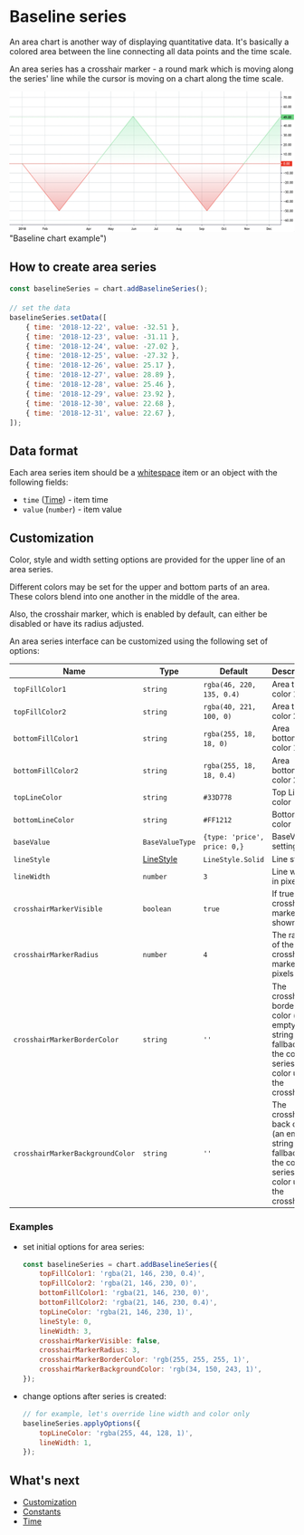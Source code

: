# Baseline series

An area chart is another way of displaying quantitative data. It's basically a colored area between the line connecting all data points and the time scale.

An area series has a crosshair marker - a round mark which is moving along the series' line while the cursor is moving on a chart along the time scale.

![Baseline chart example](./assets/baseline-series.png)"Baseline chart example")

## How to create area series

```js
const baselineSeries = chart.addBaselineSeries();

// set the data
baselineSeries.setData([
    { time: '2018-12-22', value: -32.51 },
    { time: '2018-12-23', value: -31.11 },
    { time: '2018-12-24', value: -27.02 },
    { time: '2018-12-25', value: -27.32 },
    { time: '2018-12-26', value: 25.17 },
    { time: '2018-12-27', value: 28.89 },
    { time: '2018-12-28', value: 25.46 },
    { time: '2018-12-29', value: 23.92 },
    { time: '2018-12-30', value: 22.68 },
    { time: '2018-12-31', value: 22.67 },
]);
```

## Data format

Each area series item should be a [whitespace](./whitespace-data.md) item or an object with the following fields:

- `time` ([Time](./time.md)) - item time
- `value` (`number`) - item value

## Customization

Color, style and width setting options are provided for the upper line of an area series.

Different colors may be set for the upper and bottom parts of an area.
These colors blend into one another in the middle of the area.

Also, the crosshair marker, which is enabled by default, can either be disabled or have its radius adjusted.

An area series interface can be customized using the following set of options:

|Name|Type|Default|Description|
|-|----|-------|-|
|`topFillColor1`|`string`|`rgba(46, 220, 135, 0.4)`|Area top fill color 1|
|`topFillColor2`|`string`|`rgba(40, 221, 100, 0)`|Area top color 2|
|`bottomFillColor1`|`string`|`rgba(255, 18, 18, 0)`|Area bottom color 1|
|`bottomFillColor2`|`string`|`rgba(255, 18, 18, 0.4)`|Area bottom color 2|
|`topLineColor`|`string`|`#33D778`|Top Line color|
|`bottomLineColor`|`string`|`#FF1212`|Bottom Line color|
|`baseValue`|`BaseValueType`|`{type: 'price', price: 0,}`|BaseValue settings|
|`lineStyle`|[LineStyle](./constants.md#linestyle)|`LineStyle.Solid`|Line style|
|`lineWidth`|`number`|`3`|Line width in pixels|
|`crosshairMarkerVisible`|`boolean`|`true`|If true, the crosshair marker is shown|
|`crosshairMarkerRadius`|`number`|`4`|The radius of the crosshair marker in pixels|
|`crosshairMarkerBorderColor`|`string`|`''`|The crosshair border color (an empty string fallbacks the color to series' color under the crosshair)|
|`crosshairMarkerBackgroundColor`|`string`|`''`|The crosshair back color (an empty string fallbacks the color to series' color under the crosshair)|

### Examples

- set initial options for area series:

    ```js
    const baselineSeries = chart.addBaselineSeries({
        topFillColor1: 'rgba(21, 146, 230, 0.4)',
        topFillColor2: 'rgba(21, 146, 230, 0)',
        bottomFillColor1: 'rgba(21, 146, 230, 0)',
        bottomFillColor2: 'rgba(21, 146, 230, 0.4)',
        topLineColor: 'rgba(21, 146, 230, 1)',
        lineStyle: 0,
        lineWidth: 3,
        crosshairMarkerVisible: false,
        crosshairMarkerRadius: 3,
        crosshairMarkerBorderColor: 'rgb(255, 255, 255, 1)',
        crosshairMarkerBackgroundColor: 'rgb(34, 150, 243, 1)',
    });
    ```

- change options after series is created:

    ```js
    // for example, let's override line width and color only
    baselineSeries.applyOptions({
        topLineColor: 'rgba(255, 44, 128, 1)',
        lineWidth: 1,
    });
    ```

## What's next

- [Customization](./customization.md)
- [Constants](./constants.md)
- [Time](./time.md)
